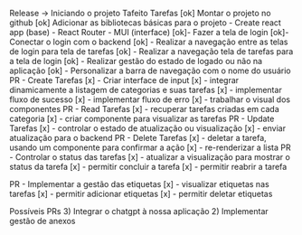 Release -> Iniciando o projeto Tafeito
Tarefas
[ok] Montar o projeto no github
[ok] Adicionar as bibliotecas básicas para o projeto
    - Create react app (base)
    - React Router
    - MUI (interface)
[ok]- Fazer a tela de login
[ok]- Conectar o login com o backend
[ok] - Realizar a navegação entre as telas de login para tela de tarefas
[ok] - Realizar a navegação tela de tarefas para a tela de login
[ok] - Realizar gestão do estado de logado ou não na aplicação
[ok] - Personalizar a barra de navegação com o nome do usuário
PR - Create Tarefas
[x] - Criar interface de input
[x] - integrar dinamicamente a listagem de categorias e suas tarefas
[x] - implementar fluxo de  sucesso
[x] - implementar fluxo de erro
[x] - trabalhar o visual dos componentes
PR - Read Tarefas
[x] - recuperar tarefas criadas em cada categoria
[x] - criar componente para visualizar as tarefas
PR - Update Tarefas
[x] - controlar o estado de atualização ou visualização
[x] - enviar atualização para o backend
PR - Delete Tarefas
[x] - deletar a tarefa, usando um componente para confirmar a ação
[x] - re-renderizar a lista
PR - Controlar o status das tarefas
[x] - atualizar a visualização para mostrar o status da tarefa
[x] - permitir concluir a tarefa
[x] - permitir reabrir a tarefa

PR - Implementar a gestão das etiquetas
[x] - visualizar etiquetas nas tarefas
[x] - permitir adicionar etiquetas
[x] - permitir deletar etiquetas

Possíveis PRs
3) Integrar o chatgpt à nossa aplicação
2) Implementar gestão de anexos
